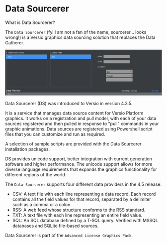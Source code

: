 <!--
Title : 2083402020_what_is_data_sourcerer_explanation

- Created : 2021-12-29 18:09
- Updated :
- Author : James Rivers
- Written against (version):
- Sources :
	- Versio 4.5 GA Engineering Guide
	- Veriso 4.5 GA Systems Operations
- Author Notes :
- Tags : [!versio_graphics_moc](../../!versio_graphics_moc.md)
-->

# Data Sourcerer

What is Data Sourcerer?

The `Data Sourcerer` (fyi I am not a fan of the name, sourcerer... looks wrong!) is a Versio graphics data sourcing solution that replaces the Data Gatherer.

![](attachments/Pasted%20image%2020211229181508.png)

Data Sourcerer (DS) was introduced to Versio in version 4.3.5.

It is a service that manages data source content for Versio Platform graphics. It works on a registration and pull model, with each of your data sources registered and then pulled in response to "pull" commands in your graphic animations. Data sources are registered using Powershell script files that you can customize and run as required.

A selection of sample scripts are provided with the Data Sourcerer installation packages.

DS provides unicode support, better integration with current generation software and higher performance. The unicode support allows for more diverse language requirements that expands the graphics functionality for different regions of the world.

The `Data Sourcerer` supports four different data providers in the 4.5 release:

-   CSV: A text file with each line representing a data record. Each record contains all the field values for that record, separated by a delimiter such as a comma or a colon.
-   RSS: A web feed whose structure conforms to the RSS standard.
-   TXT: A text file with each line representing an entire field value.
-   SQL: An SQL database defined by a T-SQL query. Verified with MSSQL databases and SQLite file-based sources.

Data Sourcerer is part of the `Advanced License Graphics Pack`.
